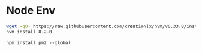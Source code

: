 # Node Env

```bash
wget -qO- https://raw.githubusercontent.com/creationix/nvm/v0.33.8/install.sh | bash
nvm install 8.2.0

```

```
npm install pm2 --global
```


